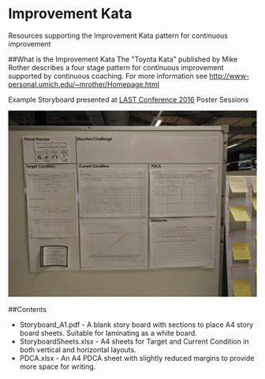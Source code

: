# Improvement Kata
Resources supporting the Improvement Kata pattern for continuous improvement

##What is the Improvement Kata
The "Toyota Kata" published by Mike Rother describes a four stage pattern for continuous improvement supported by continuous coaching. 
For more information see http://www-personal.umich.edu/~mrother/Homepage.html

Example Storyboard presented at [LAST Conference 2016](http://lanyrd.com/2016/lastconf/) Poster Sessions

![Example Storyboard](ExampleStoryboard.jpg "Example Storyboard")

##Contents
* Storyboard_A1.pdf - A blank story board with sections to place A4 story board sheets. Suitable for laminating as a white board.
* StoryboardSheets.xlsx - A4 sheets for Target and Current Condition in both vertical and horizontal layouts.
* PDCA.xlsx - An A4 PDCA sheet with slightly reduced margins to provide more space for writing.
